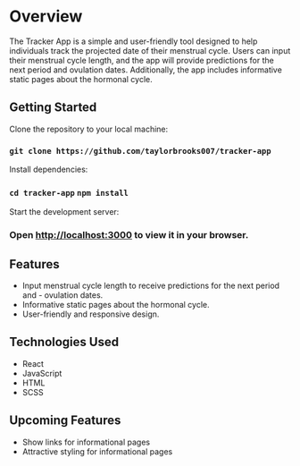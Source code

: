 # Overview

The Tracker App is a simple and user-friendly tool designed to help individuals track the projected date of their menstrual cycle. Users can input their menstrual cycle length, and the app will provide predictions for the next period and ovulation dates. Additionally, the app includes informative static pages about the hormonal cycle.

## Getting Started

Clone the repository to your local machine:

### `git clone https://github.com/taylorbrooks007/tracker-app`

Install dependencies:

### `cd tracker-app` `npm install`

Start the development server:

### Open [http://localhost:3000](http://localhost:3000) to view it in your browser.

## Features

- Input menstrual cycle length to receive predictions for the next period and - ovulation dates.
- Informative static pages about the hormonal cycle.
- User-friendly and responsive design.

## Technologies Used

- React
- JavaScript
- HTML
- SCSS

## Upcoming Features

- Show links for informational pages
- Attractive styling for informational pages
